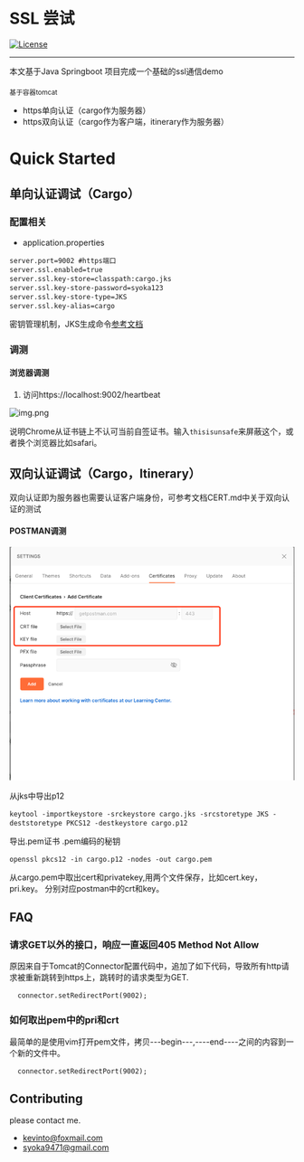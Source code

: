 # SSL 尝试

[![License](https://img.shields.io/badge/license-Apache%202-4EB1BA.svg)](https://www.apache.org/licenses/LICENSE-2.0.html)

-------

本文基于Java Springboot 项目完成一个基础的ssl通信demo

<sub>基于容器tomcat</sub>

- https单向认证（cargo作为服务器）
- https双向认证（cargo作为客户端，itinerary作为服务器）

# Quick Started

## 单向认证调试（Cargo）

### 配置相关

- application.properties

```properties
server.port=9002 #https端口
server.ssl.enabled=true
server.ssl.key-store=classpath:cargo.jks
server.ssl.key-store-password=syoka123
server.ssl.key-store-type=JKS
server.ssl.key-alias=cargo
```

密钥管理机制，JKS生成命令[参考文档](http://CERT.md)

### 调测

#### 浏览器调测

1. 访问https://localhost:9002/heartbeat

![img.png](https://i.ibb.co/hmL2sCz/img-1.png)

说明Chrome从证书链上不认可当前自签证书。输入`thisisunsafe`来屏蔽这个，或者换个浏览器比如safari。

## 双向认证调试（Cargo，Itinerary）

双向认证即为服务器也需要认证客户端身份，可参考文档CERT.md中关于双向认证的测试

#### POSTMAN调测

![img.png](photo/postman.png)

从jks中导出p12

```properties
keytool -importkeystore -srckeystore cargo.jks -srcstoretype JKS -deststoretype PKCS12 -destkeystore cargo.p12
```

导出.pem证书 .pem编码的秘钥

```properties
openssl pkcs12 -in cargo.p12 -nodes -out cargo.pem
```

从cargo.pem中取出cert和privatekey,用两个文件保存，比如cert.key，pri.key。 分别对应postman中的crt和key。

## FAQ

### 请求GET以外的接口，响应一直返回405 Method Not Allow

原因来自于Tomcat的Connector配置代码中，追加了如下代码，导致所有http请求被重新跳转到https上，跳转时的请求类型为GET.

```properties
  connector.setRedirectPort(9002);
```

### 如何取出pem中的pri和crt

最简单的是使用vim打开pem文件，拷贝---begin---,----end----之间的内容到一个新的文件中。

```properties
  connector.setRedirectPort(9002);
```

## Contributing

please contact me.

- kevinto@foxmail.com
- syoka9471@gmail.com
